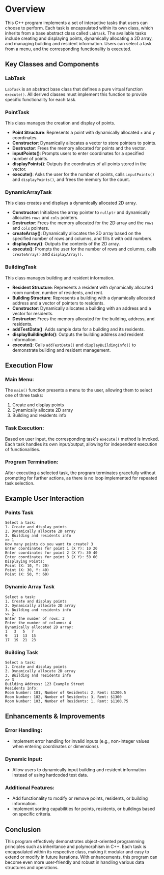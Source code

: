 # Overview

This C++ program implements a set of interactive tasks that users can choose to perform. Each task is encapsulated within its own class, which inherits from a base abstract class called `LabTask`. The available tasks include creating and displaying points, dynamically allocating a 2D array, and managing building and resident information. Users can select a task from a menu, and the corresponding functionality is executed.

## Key Classes and Components

### LabTask
`LabTask` is an abstract base class that defines a pure virtual function `execute()`. All derived classes must implement this function to provide specific functionality for each task.

### PointTask
This class manages the creation and display of points.

- **Point Structure**: Represents a point with dynamically allocated `x` and `y` coordinates.
- **Constructor**: Dynamically allocates a vector to store pointers to points.
- **Destructor**: Frees the memory allocated for points and the vector.
- **inputPoints()**: Prompts users to enter coordinates for a specified number of points.
- **displayPoints()**: Outputs the coordinates of all points stored in the vector.
- **execute()**: Asks the user for the number of points, calls `inputPoints()` and `displayPoints()`, and frees the memory for the count.

### DynamicArrayTask
This class creates and displays a dynamically allocated 2D array.

- **Constructor**: Initializes the array pointer to `nullptr` and dynamically allocates `rows` and `cols` pointers.
- **Destructor**: Frees the memory allocated for the 2D array and the `rows` and `cols` pointers.
- **createArray()**: Dynamically allocates the 2D array based on the specified number of rows and columns, and fills it with odd numbers.
- **displayArray()**: Outputs the contents of the 2D array.
- **execute()**: Prompts the user for the number of rows and columns, calls `createArray()` and `displayArray()`.

### BuildingTask
This class manages building and resident information.

- **Resident Structure**: Represents a resident with dynamically allocated room number, number of residents, and rent.
- **Building Structure**: Represents a building with a dynamically allocated address and a vector of pointers to residents.
- **Constructor**: Dynamically allocates a building with an address and a vector for residents.
- **Destructor**: Frees the memory allocated for the building, address, and residents.
- **addTestData()**: Adds sample data for a building and its residents.
- **displayBuildingInfo()**: Outputs the building address and resident information.
- **execute()**: Calls `addTestData()` and `displayBuildingInfo()` to demonstrate building and resident management.

## Execution Flow

### Main Menu:
The `main()` function presents a menu to the user, allowing them to select one of three tasks:
1. Create and display points
2. Dynamically allocate 2D array
3. Building and residents info

### Task Execution:
Based on user input, the corresponding task's `execute()` method is invoked. Each task handles its own input/output, allowing for independent execution of functionalities.

### Program Termination:
After executing a selected task, the program terminates gracefully without prompting for further actions, as there is no loop implemented for repeated task selection.

## Example User Interaction

### Points Task
```plaintext
Select a task:
1. Create and display points
2. Dynamically allocate 2D array
3. Building and residents info
>> 1
How many points do you want to create? 3
Enter coordinates for point 1 (X Y): 10 20
Enter coordinates for point 2 (X Y): 30 40
Enter coordinates for point 3 (X Y): 50 60
Displaying Points:
Point (X: 10, Y: 20)
Point (X: 30, Y: 40)
Point (X: 50, Y: 60)
```

### Dynamic Array Task
```plaintext
Select a task:
1. Create and display points
2. Dynamically allocate 2D array
3. Building and residents info
>> 2
Enter the number of rows: 3
Enter the number of columns: 4
Dynamically allocated 2D array:
1	3	5	7	
9	11	13	15	
17	19	21	23	
```

### Building Task
```plaintext
Select a task:
1. Create and display points
2. Dynamically allocate 2D array
3. Building and residents info
>> 3
Building Address: 123 Example Street
Residents Info:
Room Number: 101, Number of Residents: 2, Rent: $1200.5
Room Number: 102, Number of Residents: 3, Rent: $1300
Room Number: 103, Number of Residents: 1, Rent: $1100.75
```

## Enhancements & Improvements

### Error Handling:
- Implement error handling for invalid inputs (e.g., non-integer values when entering coordinates or dimensions).

### Dynamic Input:
- Allow users to dynamically input building and resident information instead of using hardcoded test data.

### Additional Features:
- Add functionality to modify or remove points, residents, or building information.
- Implement sorting capabilities for points, residents, or buildings based on specific criteria.

## Conclusion

This program effectively demonstrates object-oriented programming principles such as inheritance and polymorphism in C++. Each task is encapsulated within its respective class, making it modular and easy to extend or modify in future iterations. With enhancements, this program can become even more user-friendly and robust in handling various data structures and operations.